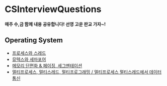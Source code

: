 
# CSInterviewQuestions
#### 매주 수,금 함께 내용 공유합니다! 선영 고운 판교 가자~!


## Operating System
* [프로세스와 스레드](https://github.com/seonyoung169/CSInterviewQuestions/issues/1)
* [뮤텍스와 세마포어](https://github.com/seonyoung169/CSInterviewQuestions/issues/2)
* [메모리 단편화 & 페이징, 세그멘테이션](https://github.com/seonyoung169/CSInterviewQuestions/issues/3)
* [멀티프로세스, 멀티스레드, 멀티프로그래밍 / 멀티프로세스 멀티스레드에서 데이터 통신](https://github.com/seonyoung169/CSInterviewQuestions/issues/4)
